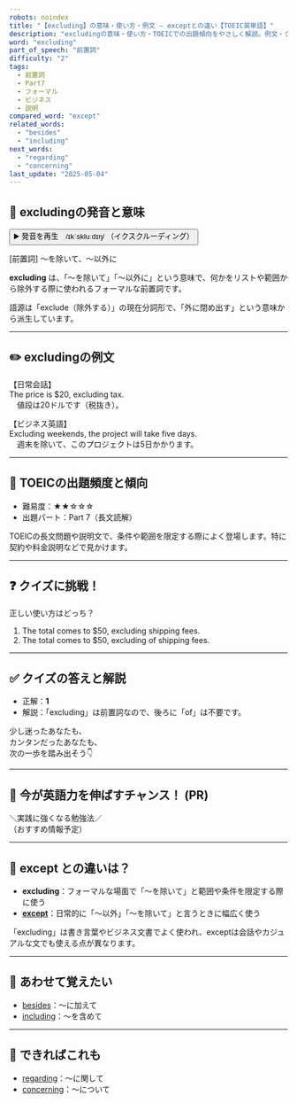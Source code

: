 ```yaml
---
robots: noindex
title: "【excluding】の意味・使い方・例文 ― exceptとの違い【TOEIC英単語】"
description: "excludingの意味・使い方・TOEICでの出題傾向をやさしく解説。例文・クイズ付きでexceptとの違いもわかりやすく学べます。"
word: "excluding"
part_of_speech: "前置詞"
difficulty: "2"
tags:
  - 前置詞
  - Part7
  - フォーマル
  - ビジネス
  - 説明
compared_word: "except"
related_words:
  - "besides"
  - "including"
next_words:
  - "regarding"
  - "concerning"
last_update: "2025-05-04"
---
```


## 🔰 excludingの発音と意味

<button class="play-audio" onclick="playTTS('excluding')">
  <span class="play-audio-main">
    ▶️ 発音を再生　/ɪkˈskluːdɪŋ/
  </span>
  <span class="play-audio-sub">
    （イクスクルーディング）
  </span>
</button>

[前置詞] ～を除いて、～以外に

**excluding** は、「～を除いて」「～以外に」という意味で、何かをリストや範囲から除外する際に使われるフォーマルな前置詞です。

語源は「exclude（除外する）」の現在分詞形で、「外に閉め出す」という意味から派生しています。

---

## ✏️ excludingの例文

【日常会話】  
The price is $20, excluding tax.  
　値段は20ドルです（税抜き）。

【ビジネス英語】  
Excluding weekends, the project will take five days.  
　週末を除いて、このプロジェクトは5日かかります。

---

## 🎯 TOEICの出題頻度と傾向

- 難易度：★★☆☆☆
- 出題パート：Part 7（長文読解）

TOEICの長文問題や説明文で、条件や範囲を限定する際によく登場します。特に契約や料金説明などで見かけます。

---

## ❓ クイズに挑戦！

正しい使い方はどっち？

1. The total comes to $50, excluding shipping fees.  
2. The total comes to $50, excluding of shipping fees.

---

## ✅ クイズの答えと解説

- 正解：**1**
- 解説：「excluding」は前置詞なので、後ろに「of」は不要です。

少し迷ったあなたも、  
カンタンだったあなたも、  
次の一歩を踏み出そう👇️

---

## 🚀 今が英語力を伸ばすチャンス！ (PR)

<div class="info-center">
＼実践に強くなる勉強法／<br>  
（おすすめ情報予定）
</div>

---

## 🤔  except との違いは？

- **excluding**：フォーマルな場面で「～を除いて」と範囲や条件を限定する際に使う
- **[except](/word/except)**：日常的に「～以外」「～を除いて」と言うときに幅広く使う

「excluding」は書き言葉やビジネス文書でよく使われ、exceptは会話やカジュアルな文でも使える点が異なります。

---

## 🧩 あわせて覚えたい

- [besides](/word/besides)：～に加えて
- [including](/word/including)：～を含めて

---

## 📖 できればこれも

- [regarding](/word/regarding)：～に関して
- [concerning](/word/concerning)：～について

<!-- cvid: aid20_bid46 -->
